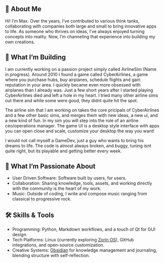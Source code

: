 ## 👋 About Me
Hi! I’m Max. Over the years, I’ve contributed to various think tanks, collaborating with companies both large and small to bring innovative apps to life. As someone who thrives on ideas, I’ve always enjoyed turning concepts into reality. Now, I’m channeling that experience into building my own creations.

## 🔧 What I’m Building
I am currently working on a passion project simply called AirlineSim (Name in progress). Around 2010 I found a game called CyberAirlines, a game where you purchase hubs, buy airplanes, schedule flights and gain reputation in your area. I quickly became even more obsessed with airplanes than I already was. Just a few short years after I started playing CyberAirlines died and left a hole in my heart. I tried many other airline sims out there and while some were good, they didnt quite hit the spot.

The airline sim that I am working on takes the core pricipals of CyberAirlines and a few other basic sims, and merges them with new ideas, a new ui, and a new kind of fun. In my sim you will step into the role of an airline ceo/operations manager. The game UI is a desktop style interface with apps you can open close and scale, customize your desktop the way you want!

I would not call myself a GameDev, just a guy who wants to bring his dreams to life. The code is almost always broken, and buggy, tuning isnt quite right, but its playable and getting better every week.

## 🌟 What I’m Passionate About

- User Driven Software: Software built by users, for users.
- Collaboration: Sharing knowledge, tools, assets, and working directly with the community is the heart of my work.
- Music: Outside of coding, I write and compose music ranging from classical to progressive rock. 

## 🛠 Skills & Tools
- Programming: Python, Markdown workflows, and a touch of Qt for GUI design.
- Tech Platforms: Linux (currently exploring [Zorin OS](https://zorin.com/os/)), GitHub integrations, and open-source customization.
- Creative Systems: [Obsidian](https://obsidian.md) for knowledge management and journaling, blending structure with self-reflection.
